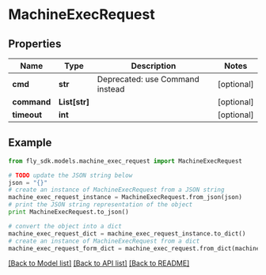 # MachineExecRequest


## Properties

Name | Type | Description | Notes
------------ | ------------- | ------------- | -------------
**cmd** | **str** | Deprecated: use Command instead | [optional] 
**command** | **List[str]** |  | [optional] 
**timeout** | **int** |  | [optional] 

## Example

```python
from fly_sdk.models.machine_exec_request import MachineExecRequest

# TODO update the JSON string below
json = "{}"
# create an instance of MachineExecRequest from a JSON string
machine_exec_request_instance = MachineExecRequest.from_json(json)
# print the JSON string representation of the object
print MachineExecRequest.to_json()

# convert the object into a dict
machine_exec_request_dict = machine_exec_request_instance.to_dict()
# create an instance of MachineExecRequest from a dict
machine_exec_request_form_dict = machine_exec_request.from_dict(machine_exec_request_dict)
```
[[Back to Model list]](../README.md#documentation-for-models) [[Back to API list]](../README.md#documentation-for-api-endpoints) [[Back to README]](../README.md)


